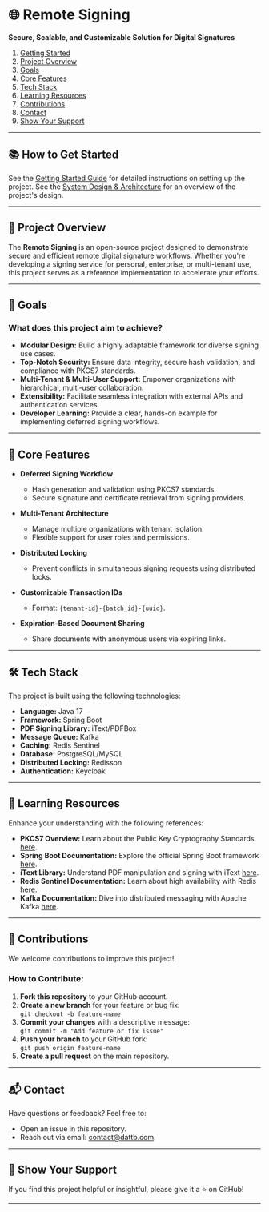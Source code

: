 # 🌐 **Remote Signing**
**Secure, Scalable, and Customizable Solution for Digital Signatures**

1. [Getting Started](#getting-started)
2. [Project Overview](#project-overview)
3. [Goals](#goals)
4. [Core Features](#core-features)
5. [Tech Stack](#tech-stack)
6. [Learning Resources](#learning-resources)
7. [Contributions](#contributions)
8. [Contact](#contact)
9. [Show Your Support](#show-your-support)

---
## 📚 **How to Get Started**
See the [Getting Started Guide](docs/getting-started.md) for detailed instructions on setting up the project.
See the [System Design & Architecture](docs/System-design-architect.md) for an overview of the project's design.

---
<h2 id="project-overview">🚀 <b>Project Overview</b></h2>

[//]: # (## 📚 **Project Overview**)
The **Remote Signing** is an open-source project designed to demonstrate secure and efficient remote digital signature workflows. Whether you're developing a signing service for personal, enterprise, or multi-tenant use, this project serves as a reference implementation to accelerate your efforts.

---
<h2 id="goals">🚀 <b>Goals</b></h2>

[//]: # (## 🎯 **Goals**)
### **What does this project aim to achieve?**
- **Modular Design:** Build a highly adaptable framework for diverse signing use cases.
- **Top-Notch Security:** Ensure data integrity, secure hash validation, and compliance with PKCS7 standards.
- **Multi-Tenant & Multi-User Support:** Empower organizations with hierarchical, multi-user collaboration.
- **Extensibility:** Facilitate seamless integration with external APIs and authentication services.
- **Developer Learning:** Provide a clear, hands-on example for implementing deferred signing workflows.

---

<h2 id="core-features">🔑 <b>Core Features</b></h2>

[//]: # (## 🔑 **Core Features**)

- **Deferred Signing Workflow**
  - Hash generation and validation using PKCS7 standards.
  - Secure signature and certificate retrieval from signing providers.

- **Multi-Tenant Architecture**
  - Manage multiple organizations with tenant isolation.
  - Flexible support for user roles and permissions.

- **Distributed Locking**
  - Prevent conflicts in simultaneous signing requests using distributed locks.

- **Customizable Transaction IDs**
  - Format: `{tenant-id}-{batch_id}-{uuid}`.

- **Expiration-Based Document Sharing**
  - Share documents with anonymous users via expiring links.

---

<h2 id="tech-stack">🛠️ <b>Tech Stack</b></h2>

[//]: # (## 🛠️ **Tech Stack**)
The project is built using the following technologies:
- **Language:** Java 17
- **Framework:** Spring Boot
- **PDF Signing Library:** iText/PDFBox
- **Message Queue:** Kafka
- **Caching:** Redis Sentinel
- **Database:** PostgreSQL/MySQL
- **Distributed Locking:** Redisson
- **Authentication:** Keycloak

---

<h2 id="learning-resources">📖 <b>Learning Resources</b></h2>

[//]: # (## 📖 **Learning Resources**)

Enhance your understanding with the following references:

- **PKCS7 Overview:** Learn about the Public Key Cryptography Standards [here](https://en.wikipedia.org/wiki/PKCS_7).
- **Spring Boot Documentation:** Explore the official Spring Boot framework [here](https://spring.io/projects/spring-boot).
- **iText Library:** Understand PDF manipulation and signing with iText [here](https://itextpdf.com/).
- **Redis Sentinel Documentation:** Learn about high availability with Redis [here](https://redis.io/docs/manual/sentinel/).
- **Kafka Documentation:** Dive into distributed messaging with Apache Kafka [here](https://kafka.apache.org/documentation/).

---

<h2 id="contributions">🤝 <b>Contributions</b></h2>

[//]: # (## 🤝 **Contributions**)

We welcome contributions to improve this project!

### How to Contribute:
1. **Fork this repository** to your GitHub account.
2. **Create a new branch** for your feature or bug fix:  
   `git checkout -b feature-name`
3. **Commit your changes** with a descriptive message:  
   `git commit -m "Add feature or fix issue"`
4. **Push your branch** to your GitHub fork:  
   `git push origin feature-name`
5. **Create a pull request** on the main repository.

---

<h2 id="contact">📬 <b>Contact</b></h2>

[//]: # (## 📬 **Contact**)

Have questions or feedback? Feel free to:
- Open an issue in this repository.
- Reach out via email: [contact@dattb.com](mailto:contact@dattb.com).

---

<h2 id="show-your-support">🌟 <b>Show Your Support</b></h2>

[//]: # (## 🌟 **Show Your Support**)
If you find this project helpful or insightful, please give it a ⭐ on GitHub!

---
